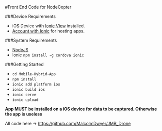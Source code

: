 #Front End Code for NodeCopter

###Device Requirements
- iOS Device with [Ionic View](https://itunes.apple.com/us/app/ionic-view/id849930087?mt=8) installed.
- [Account with Ionic](https://apps.ionic.io) for hosting apps.

###System Requirements
- [NodeJS](https://nodejs.org/)
- Ionic ``` npm install -g cordova ionic ```

###Getting Started
- ``` cd Mobile-Hybrid-App ```
- ``` npm install ```
- ``` ionic add platform ios ```
- ``` ionic build ios ```
- ``` ionic serve ```
- ``` ionic upload ```

**App MUST be installed on a iOS device for data to be captured. Otherwise the app is useless**

All code here -> https://github.com/MalcolmDwyer/JMB_Drone